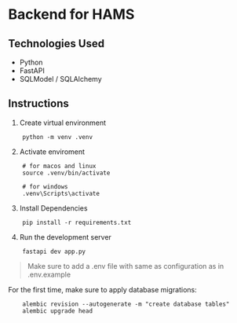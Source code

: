 # Backend for HAMS

## Technologies Used

- Python
- FastAPI
- SQLModel / SQLAlchemy

## Instructions

1. Create virtual environment

```shell
    python -m venv .venv
```

2. Activate enviroment

```shell
    # for macos and linux
    source .venv/bin/activate

    # for windows
    .venv\Scripts\activate
```

3. Install Dependencies

```shell
    pip install -r requirements.txt
```

4. Run the development server

```shell
    fastapi dev app.py
```

> Make sure to add a .env file with same as configuration as in .env.example

For the first time, make sure to apply database migrations:

```shell
    alembic revision --autogenerate -m "create database tables"
    alembic upgrade head 
```
